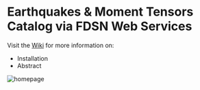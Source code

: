 # Earthquakes & Moment Tensors Catalog via FDSN Web Services

Visit the [Wiki](https://github.com/DimitraMariaPoulaki/Earthquakes-Moment-Tensors-Catalog-via-FDSN-Web-Services/wiki) for more information on:
* Installation
* Abstract

![homepage](https://user-images.githubusercontent.com/58705783/158984557-1581df0b-fa2c-4e42-8b65-f108838e8228.png)

